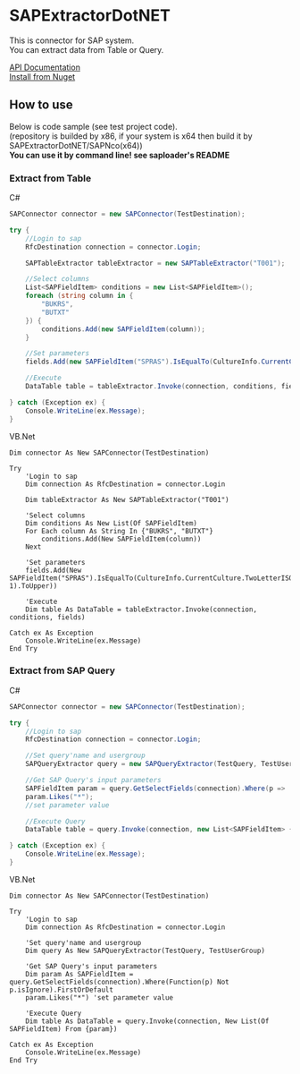 SAPExtractorDotNET
=============

This is connector for SAP system.  
You can extract data from Table or Query.  

[API Documentation](http://icoxfog417.github.io/SAPExtractorDotNET/Index.html)  
[Install from Nuget](https://www.nuget.org/packages/SAPExtractorDotNET)  

## How to use
Below is code sample (see test project code).  
(repository is builded by x86, if your system is x64 then build it by SAPExtractorDotNET/SAPNco(x64))  
**You can use it by command line! see saploader's README**

### Extract from Table

C#

```csharp
SAPConnector connector = new SAPConnector(TestDestination);

try {
	//Login to sap
	RfcDestination connection = connector.Login;

	SAPTableExtractor tableExtractor = new SAPTableExtractor("T001");

	//Select columns
	List<SAPFieldItem> conditions = new List<SAPFieldItem>();
	foreach (string column in {
		"BUKRS",
		"BUTXT"
	}) {
		conditions.Add(new SAPFieldItem(column));
	}

	//Set parameters
	fields.Add(new SAPFieldItem("SPRAS").IsEqualTo(CultureInfo.CurrentCulture.TwoLetterISOLanguageName.Substring(0, 1).ToUpper));

	//Execute
	DataTable table = tableExtractor.Invoke(connection, conditions, fields);

} catch (Exception ex) {
	Console.WriteLine(ex.Message);
}
```

VB.Net

```vbnet
Dim connector As New SAPConnector(TestDestination)

Try
    'Login to sap
    Dim connection As RfcDestination = connector.Login

    Dim tableExtractor As New SAPTableExtractor("T001")

    'Select columns
    Dim conditions As New List(Of SAPFieldItem)
    For Each column As String In {"BUKRS", "BUTXT"}
        conditions.Add(New SAPFieldItem(column))
    Next
    
    'Set parameters
    fields.Add(New SAPFieldItem("SPRAS").IsEqualTo(CultureInfo.CurrentCulture.TwoLetterISOLanguageName.Substring(0, 1).ToUpper))
    
    'Execute
    Dim table As DataTable = tableExtractor.Invoke(connection, conditions, fields)

Catch ex As Exception
    Console.WriteLine(ex.Message)
End Try

```

### Extract from SAP Query

C#

```csharp
SAPConnector connector = new SAPConnector(TestDestination);

try {
	//Login to sap
	RfcDestination connection = connector.Login;

	//Set query'name and usergroup
	SAPQueryExtractor query = new SAPQueryExtractor(TestQuery, TestUserGroup);

	//Get SAP Query's input parameters
	SAPFieldItem param = query.GetSelectFields(connection).Where(p => !p.isIgnore).FirstOrDefault;
	param.Likes("*");
	//set parameter value

	//Execute Query
	DataTable table = query.Invoke(connection, new List<SAPFieldItem> { param });

} catch (Exception ex) {
	Console.WriteLine(ex.Message);
}
```

VB.Net

```vbnet
Dim connector As New SAPConnector(TestDestination)

Try
    'Login to sap
    Dim connection As RfcDestination = connector.Login
    
    'Set query'name and usergroup
    Dim query As New SAPQueryExtractor(TestQuery, TestUserGroup)

    'Get SAP Query's input parameters
    Dim param As SAPFieldItem = query.GetSelectFields(connection).Where(Function(p) Not p.isIgnore).FirstOrDefault
    param.Likes("*") 'set parameter value
    
    'Execute Query
    Dim table As DataTable = query.Invoke(connection, New List(Of SAPFieldItem) From {param})

Catch ex As Exception
    Console.WriteLine(ex.Message)
End Try

```
